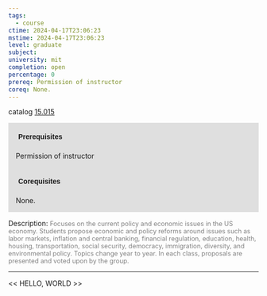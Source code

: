 ```yaml
---
tags:
  - course
ctime: 2024-04-17T23:06:23
mstime: 2024-04-17T23:06:23
level: graduate
subject: 
university: mit
completion: open
percentage: 0
prereq: Permission of instructor
coreq: None.
---
```


catalog [15.015](http://student.mit.edu/catalog/m15a.html#15.015)

<span style="display: block; padding: 15px; background-color: rgb(100, 100, 100, 0.2);"><font id="m_prereq1001_0" style="display: block; font-family: Arial, sans-serif; font-weight: bold; padding: 5px">Prerequisites</font><br><span id="prereq1001_0">Permission of instructor</span></span>
<span style="display: block; padding: 15px; background-color: rgb(100, 100, 100, 0.2);"><font id="m_coreq1001_0" style="display: block; font-family: Arial, sans-serif; font-weight: bold; padding: 5px">Corequisites</font><br><span id="coreq1001_0">None.</span></span>

<font style="">Description:</font>
<font style="color: grey; font-size: 0.8rem;">Focuses on the current policy and economic issues in the US economy. Students propose economic and policy reforms around issues such as labor markets, inflation and central banking, financial regulation, education, health, housing, transportation, social security, democracy, immigration, diversity, and environmental policy. Topics change year to year. In each class, proposals are presented and voted upon by the group.</font>



---

<< HELLO, WORLD >>
